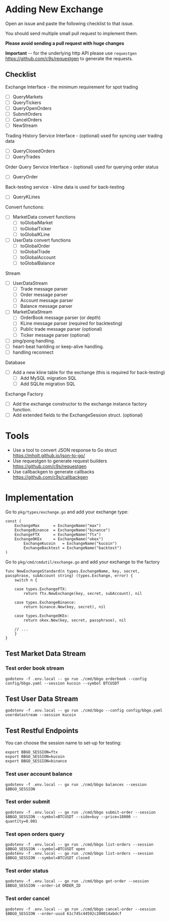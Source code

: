 # Adding New Exchange

Open an issue and paste the following checklist to that issue.

You should send multiple small pull request to implement them.

**Please avoid sending a pull request with huge changes**

**Important** -- for the underlying http API please use `requestgen` <https://github.com/c9s/requestgen> to generate the requests.

## Checklist

Exchange Interface - the minimum requirement for spot trading

- [ ] QueryMarkets
- [ ] QueryTickers
- [ ] QueryOpenOrders
- [ ] SubmitOrders
- [ ] CancelOrders
- [ ] NewStream

Trading History Service Interface - (optional) used for syncing user trading data

- [ ] QueryClosedOrders
- [ ] QueryTrades

Order Query Service Interface - (optional) used for querying order status

- [ ] QueryOrder

Back-testing service - kline data is used for back-testing

- [ ] QueryKLines

Convert functions:

- [ ] MarketData convert functions
  - [ ] toGlobalMarket
  - [ ] toGlobalTicker
  - [ ] toGlobalKLine
- [ ] UserData convert functions
  - [ ] toGlobalOrder
  - [ ] toGlobalTrade
  - [ ] toGlobalAccount
  - [ ] toGlobalBalance

Stream

- [ ] UserDataStream
  - [ ] Trade message parser
  - [ ] Order message parser
  - [ ] Account message parser
  - [ ] Balance message parser
- [ ] MarketDataStream
  - [ ] OrderBook message parser (or depth)
  - [ ] KLine message parser (required for backtesting)
  - [ ] Public trade message parser (optional)
  - [ ] Ticker message parser (optional)
- [ ] ping/pong handling.
- [ ] heart-beat hanlding or keep-alive handling.
- [ ] handling reconnect

Database

- [ ] Add a new kline table for the exchange (this is required for back-testing)
  - [ ] Add MySQL migration SQL
  - [ ] Add SQLite migration SQL

Exchange Factory

- [ ] Add the exchange constructor to the exchange instance factory function.
- [ ] Add extended fields to the ExchangeSession struct. (optional)

# Tools

- Use a tool to convert JSON response to Go struct <https://mholt.github.io/json-to-go/>
- Use requestgen to generate request builders <https://github.com/c9s/requestgen>
- Use callbackgen to generate callbacks <https://github.com/c9s/callbackgen>

# Implementation

Go to `pkg/types/exchange.go` and add your exchange type:

```
const (
	ExchangeMax      = ExchangeName("max")
	ExchangeBinance  = ExchangeName("binance")
	ExchangeFTX      = ExchangeName("ftx")
	ExchangeOKEx     = ExchangeName("okex")
        ExchangeKucoin   = ExchangeName("kucoin")
        ExchangeBacktest = ExchangeName("backtest")
)
```

Go to `pkg/cmd/cmdutil/exchange.go` and add your exchange to the factory

```
func NewExchangeStandard(n types.ExchangeName, key, secret, passphrase, subAccount string) (types.Exchange, error) {
	switch n {

	case types.ExchangeFTX:
		return ftx.NewExchange(key, secret, subAccount), nil

	case types.ExchangeBinance:
		return binance.New(key, secret), nil

	case types.ExchangeOKEx:
		return okex.New(key, secret, passphrase), nil

    // ...
	}
}
```

## Test Market Data Stream

### Test order book stream

```shell
godotenv -f .env.local -- go run ./cmd/bbgo orderbook --config config/bbgo.yaml --session kucoin --symbol BTCUSDT
```

## Test User Data Stream

```shell
godotenv -f .env.local -- go run ./cmd/bbgo --config config/bbgo.yaml userdatastream --session kucoin
```


## Test Restful Endpoints

You can choose the session name to set-up for testing:

```shell
export BBGO_SESSION=ftx
export BBGO_SESSION=kucoin
export BBGO_SESSION=binance
```

### Test user account balance

```shell
godotenv -f .env.local -- go run ./cmd/bbgo balances --session $BBGO_SESSION
```

### Test order submit

```shell
godotenv -f .env.local -- go run ./cmd/bbgo submit-order --session $BBGO_SESSION --symbol=BTCUSDT --side=buy --price=18000 --quantity=0.001
```

### Test open orders query

```shell
godotenv -f .env.local -- go run ./cmd/bbgo list-orders --session $BBGO_SESSION --symbol=BTCUSDT open
godotenv -f .env.local -- go run ./cmd/bbgo list-orders --session $BBGO_SESSION --symbol=BTCUSDT closed
```

### Test order status

```shell
godotenv -f .env.local -- go run ./cmd/bbgo get-order --session $BBGO_SESSION --order-id ORDER_ID
```

### Test order cancel

```shell
godotenv -f .env.local -- go run ./cmd/bbgo cancel-order --session $BBGO_SESSION --order-uuid 61c745c44592c200014abdcf
```
